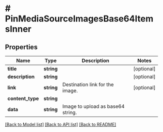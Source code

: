 # # PinMediaSourceImagesBase64ItemsInner

## Properties

Name | Type | Description | Notes
------------ | ------------- | ------------- | -------------
**title** | **string** |  | [optional]
**description** | **string** |  | [optional]
**link** | **string** | Destination link for the image. | [optional]
**content_type** | **string** |  |
**data** | **string** | Image to upload as base64 string. |

[[Back to Model list]](../../README.md#models) [[Back to API list]](../../README.md#endpoints) [[Back to README]](../../README.md)
